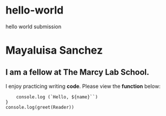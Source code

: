 # hello-world
hello world submission 

# Mayaluisa Sanchez 
## I am a fellow at The Marcy Lab School. 

I enjoy practicing writing **code**. 
Please view the **function** below: 

```const greet = (name) =>{
    console.log (`Hello, ${name}``)
}
console.log(greet(Reader))
```
